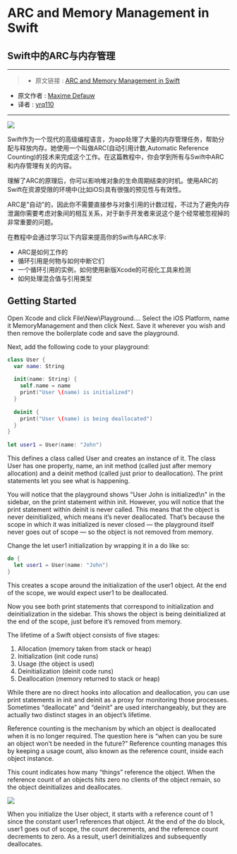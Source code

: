 # ARC and Memory Management in Swift
## Swift中的ARC与内存管理

***

>* 原文链接 : [ARC and Memory Management in Swift](https://www.raywenderlich.com/134411/arc-memory-management-swift)
* 原文作者 : [Maxime Defauw](https://www.raywenderlich.com/u/eastprogrammer)
* 译者 : [yrq110](https://github.com/yrq110)

***

![](https://koenig-media.raywenderlich.com/uploads/2016/08/ARC-Memory-Swift-feature-250x250.png)

Swift作为一个现代的高级编程语言，为app处理了大量的内存管理任务，帮助分配与释放内存。她使用一个叫做ARC(自动引用计数,Automatic Reference Counting)的技术来完成这个工作。在这篇教程中，你会学到所有与Swift中ARC和内存管理有关的内容。

理解了ARC的原理后，你可以影响堆对象的生命周期结束的时机。使用ARC的Swift在资源受限的环境中(比如iOS)具有很强的预见性与有效性。

ARC是"自动"的，因此你不需要直接参与对象引用的计数过程，不过为了避免内存泄漏你需要考虑对象间的相互关系，对于新手开发者来说这个是个经常被忽视掉的非常重要的问题。

在教程中会通过学习以下内容来提高你的Swift与ARC水平:

* ARC是如何工作的
* 循环引用是何物与如何中断它们
* 一个循环引用的实例，如何使用新版Xcode的可视化工具来检测
* 如何处理混合值与引用类型

## Getting Started

Open Xcode and click File\New\Playground…. Select the iOS Platform, name it MemoryManagement and then click Next. Save it wherever you wish and then remove the boilerplate code and save the playground.

Next, add the following code to your playground:

```swift
class User {
  var name: String
 
  init(name: String) {
    self.name = name
    print("User \(name) is initialized")
  }
 
  deinit {
    print("User \(name) is being deallocated")
  }
}
 
let user1 = User(name: "John")
```

This defines a class called User and creates an instance of it. The class User has one property, name, an init method (called just after memory allocation) and a deinit method (called just prior to deallocation). The print statements let you see what is happening.

You will notice that the playground shows "User John is initialized\n" in the sidebar, on the print statement within init. However, you will notice that the print statement within deinit is never called. This means that the object is never deinitialized, which means it’s never deallocated. That’s because the scope in which it was initialized is never closed — the playground itself never goes out of scope — so the object is not removed from memory.

Change the let user1 initialization by wrapping it in a do like so:

```swift
do {
  let user1 = User(name: "John")
}
```
This creates a scope around the initialization of the user1 object. At the end of the scope, we would expect user1 to be deallocated.

Now you see both print statements that correspond to initialization and deinitialization in the sidebar. This shows the object is being deinitialized at the end of the scope, just before it’s removed from memory.

The lifetime of a Swift object consists of five stages:

1. Allocation (memory taken from stack or heap)
2. Initialization (init code runs)
3. Usage (the object is used)
4. Deinitialization (deinit code runs)
5. Deallocation (memory returned to stack or heap)

While there are no direct hooks into allocation and deallocation, you can use print statements in init and deinit as a proxy for monitoring those processes. Sometimes “deallocate” and “deinit” are used interchangeably, but they are actually two distinct stages in an object’s lifetime.

Reference counting is the mechanism by which an object is deallocated when it is no longer required. The question here is “when can you be sure an object won’t be needed in the future?” Reference counting manages this by keeping a usage count, also known as the reference count, inside each object instance.

This count indicates how many “things” reference the object. When the reference count of an objects hits zero no clients of the object remain, so the object deinitializes and deallocates.

![](https://koenig-media.raywenderlich.com/uploads/2016/05/Scheme1-480x120.png)

When you initialize the User object, it starts with a reference count of 1 since the constant user1 references that object. At the end of the do block, user1 goes out of scope, the count decrements, and the reference count decrements to zero. As a result, user1 deinitializes and subsequently deallocates.
